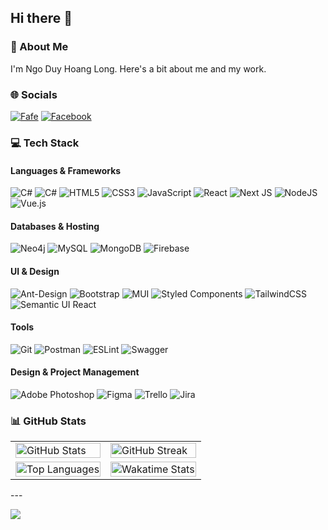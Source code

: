 ## Hi there 👋

### 💫 About Me
I'm Ngo Duy Hoang Long. Here's a bit about me and my work.

### 🌐 Socials
[![Fafe](https://img.shields.io/badge/Facebook-%231877F2.svg?logo=Facebook&logoColor=white)](https://www.facebook.com/wuthenryduing)
[![Facebook](https://img.shields.io/badge/-LinkedIn-blue?style=flat-square&logo=Linkedin&logoColor=white&link=https://www.linkedin.com/in/pireseduardo/)](https://www.linkedin.com/in/ng%C3%B4-duy-ho%C3%A0ng-long-041277235/)
### 💻 Tech Stack
#### Languages & Frameworks
![C#](https://img.shields.io/badge/.NET-grey?style=for-the-badge&logo=dotnet)
![C#](https://img.shields.io/badge/SPRINGBOOT-black?style=for-the-badge&logo=spring)
![HTML5](https://img.shields.io/badge/html5-%23E34F26.svg?style=for-the-badge&logo=html5&logoColor=white)
![CSS3](https://img.shields.io/badge/css3-%231572B6.svg?style=for-the-badge&logo=css3&logoColor=white)
![JavaScript](https://img.shields.io/badge/javascript-%23323330.svg?style=for-the-badge&logo=javascript&logoColor=%23F7DF1E)
![React](https://img.shields.io/badge/react-%2320232a.svg?style=for-the-badge&logo=react&logoColor=%2361DAFB)
![Next JS](https://img.shields.io/badge/Next-black?style=for-the-badge&logo=next.js&logoColor=white)
![NodeJS](https://img.shields.io/badge/node.js-6DA55F?style=for-the-badge&logo=node.js&logoColor=white)
![Vue.js](https://img.shields.io/badge/vuejs-%2335495e.svg?style=for-the-badge&logo=vuedotjs&logoColor=%234FC08D)

#### Databases & Hosting
![Neo4j](https://img.shields.io/badge/Neo4j-008CC1?style=for-the-badge&logo=neo4j&logoColor=white)
![MySQL](https://img.shields.io/badge/mysql-%2300f.svg?style=for-the-badge&logo=mysql&logoColor=white)
![MongoDB](https://img.shields.io/badge/MongoDB-%234ea94b.svg?style=for-the-badge&logo=mongodb&logoColor=white)
![Firebase](https://img.shields.io/badge/firebase-%23039BE5.svg?style=for-the-badge&logo=firebase)

#### UI & Design
![Ant-Design](https://img.shields.io/badge/-AntDesign-%230170FE?style=for-the-badge&logo=ant-design&logoColor=white)
![Bootstrap](https://img.shields.io/badge/bootstrap-%23563D7C.svg?style=for-the-badge&logo=bootstrap&logoColor=white)
![MUI](https://img.shields.io/badge/MUI-%230081CB.svg?style=for-the-badge&logo=mui&logoColor=white)
![Styled Components](https://img.shields.io/badge/styled--components-DB7093?style=for-the-badge&logo=styled-components&logoColor=white)
![TailwindCSS](https://img.shields.io/badge/tailwindcss-%2338B2AC.svg?style=for-the-badge&logo=tailwind-css&logoColor=white)
![Semantic UI React](https://img.shields.io/badge/Semantic%20UI%20React-%2335BDB2.svg?style=for-the-badge&logo=SemanticUIReact&logoColor=white)

#### Tools
![Git](https://img.shields.io/badge/git-%23F05033.svg?style=for-the-badge&logo=git&logoColor=white)
![Postman](https://img.shields.io/badge/Postman-FF6C37?style=for-the-badge&logo=postman&logoColor=white)
![ESLint](https://img.shields.io/badge/ESLint-4B3263?style=for-the-badge&logo=eslint&logoColor=white)
![Swagger](https://img.shields.io/badge/-Swagger-%23Clojure?style=for-the-badge&logo=swagger&logoColor=white)

#### Design & Project Management
![Adobe Photoshop](https://img.shields.io/badge/adobephotoshop-%2331A8FF.svg?style=for-the-badge&logo=adobephotoshop&logoColor=white)
![Figma](https://img.shields.io/badge/figma-%23F24E1E.svg?style=for-the-badge&logo=figma&logoColor=white)
![Trello](https://img.shields.io/badge/Trello-%23026AA7.svg?style=for-the-badge&logo=Trello&logoColor=white)
![Jira](https://img.shields.io/badge/jira-%230A0FFF.svg?style=for-the-badge&logo=jira&logoColor=white)

### 📊 GitHub Stats
<table>
  <tr>
    <td>
      <img src="https://github-readme-stats.vercel.app/api?username=hlongday-creator&theme=dark&hide_border=false&count_private=true" alt="GitHub Stats" style="width: 100%;" />
    </td>
    <td>
      <img src="https://github-readme-streak-stats.herokuapp.com/?user=hlongday-creator&theme=dark&hide_border=false" alt="GitHub Streak" style="width: 100%;" />
    </td>
  </tr>
  <tr>
    <td>
      <img src="https://github-readme-stats.vercel.app/api/top-langs/?username=hlongday-creator&theme=dark&hide_border=false&include_all_commits=true&count_private=true&layout=compact" alt="Top Languages" style="width: 100%;" />
    </td>
    <td>
      <img src="https://github-readme-stats.vercel.app/api/wakatime?username=hlongday&show_icons=true&locale=en&layout=compact&theme=dark&langs_count=10&count_private=true" alt="Wakatime Stats" style="width: 100%;" />
    </td>
  </tr>
</table>
---

[![](https://visitcount.itsvg.in/api?id=hlongday-creator&label=Profile%20Views&color=12&icon=0&pretty=false)](https://visitcount.itsvg.in)
